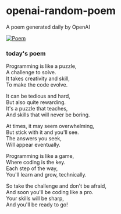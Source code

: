
# openai-random-poem
 A poem generated daily by OpenAI

[![Poem](https://github.com/fbiego/openai-random-poem/actions/workflows/main.yml/badge.svg)](https://github.com/fbiego/openai-random-poem/actions/workflows/main.yml)

### today's poem  
  
Programming is like a puzzle,  
A challenge to solve.  
It takes creativity and skill,  
To make the code evolve.  
  
It can be tedious and hard,  
But also quite rewarding.  
It's a puzzle that teaches,  
And skills that will never be boring.  
  
At times, it may seem overwhelming,  
But stick with it and you'll see.  
The answers you seek,  
Will appear eventually.  
  
Programming is like a game,  
Where coding is the key.  
Each step of the way,  
You'll learn and grow, technically.  
  
So take the challenge and don't be afraid,  
And soon you'll be coding like a pro.  
Your skills will be sharp,  
And you'll be ready to go!